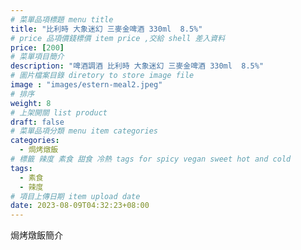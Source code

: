 ```yaml
---
# 菜單品項標題 menu title 
title: "比利時 大象迷幻 三麥金啤酒 330ml  8.5%"
# price 品項價錢標價 item price ,交給 shell 差入資料
price: [200] 
# 菜單項目簡介 
description: "啤酒調酒 比利時 大象迷幻 三麥金啤酒 330ml  8.5%"
# 圖片檔案目錄 diretory to store image file
image : "images/estern-meal2.jpeg"
# 排序
weight: 8 
# 上架開關 list product 
draft: false
# 菜單品項分類 menu item categories 
categories:
  - 焗烤燉飯
# 標籤 辣度 素食 甜食 冷熱 tags for spicy vegan sweet hot and cold 
tags:
  - 素食
  - 辣度
# 項目上傳日期 item upload date 
date: 2023-08-09T04:32:23+08:00
---
```


焗烤燉飯簡介
